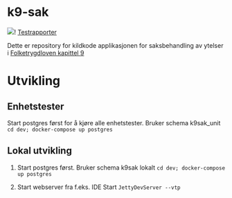 # k9-sak

![](https://github.com/navikt/k9-sak/workflows/Bygg%20og%20deploy/badge.svg)! [](https://github.com/navikt/k9-verdikjede/workflows/Tester%20saksbehandling/badge.svg)
[Testrapporter](https://navikt.github.io/k9-verdikjede/)

Dette er repository for kildkode applikasjonen for saksbehandling av ytelser i [Folketrygdloven kapittel 9](https://lovdata.no/dokument/NL/lov/1997-02-28-19/KAPITTEL_5-5#%C2%A79-1)

# Utvikling
   
## Enhetstester
Start postgres først for å kjøre alle enhetstester. Bruker schema k9sak_unit
`cd dev; docker-compose up postgres`

## Lokal utvikling
1. Start postgres først. Bruker schema k9sak lokalt
   `cd dev; docker-compose up postgres`

2. Start webserver fra f.eks. IDE
   Start `JettyDevServer --vtp` 

